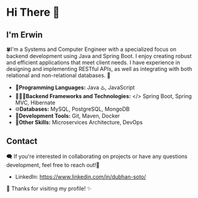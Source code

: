 # Hi There 👋 

## I'm Erwin
🍀I'm a Systems and Computer Engineer with a specialized focus on backend development using Java and Spring Boot. I enjoy creating robust and efficient applications that meet client needs. I have experience in designing and implementing RESTful APIs, as well as integrating with both relational and non-relational databases. 🍃

- 🌿**Programming Languages:** Java ♨️, JavaScript 
- 👨🏻‍💻**Backend Frameworks and Technologies:** </> Spring Boot, Spring MVC, Hibernate
- 🌐**Databases:** MySQL, PostgreSQL, MongoDB
- 🌱**Development Tools:** Git, Maven, Docker
- 👾**Other Skills:** Microservices Architecture, DevOps

## Contact
🗨️ If you're interested in collaborating on projects or have any questions development, feel free to reach out!💬 
- LinkedIn: https://www.linkedin.com/in/dubhan-soto/


🙌 Thanks for visiting my profile! ✨
